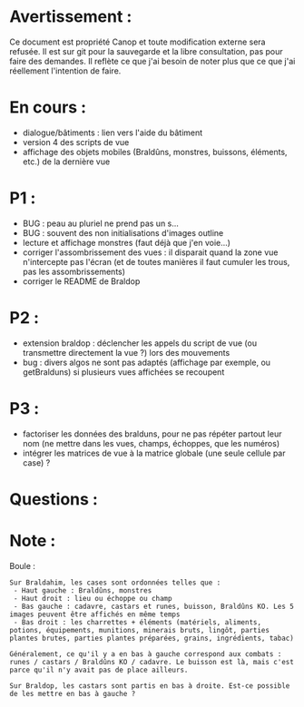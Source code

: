 Avertissement :
===============

Ce document est propriété Canop et toute modification externe sera refusée. Il est sur git pour la sauvegarde et la libre consultation, pas pour faire des demandes. Il reflète ce que j'ai besoin de noter plus que ce que j'ai réellement l'intention de faire.

En cours :
==========

* dialogue/bâtiments : lien vers l'aide du bâtiment
* version 4 des scripts de vue
* affichage des objets mobiles (Braldûns, monstres, buissons, éléments, etc.) de la dernière vue

P1 :
====

* BUG : peau au pluriel ne prend pas un s...
* BUG : souvent des non initialisations d'images outline
* lecture et affichage monstres (faut déjà que j'en voie...)
* corriger l'assombrissement des vues : il disparait quand la zone vue n'intercepte pas l'écran (et de toutes manières il faut cumuler les trous, pas les assombrissements)
* corriger le README de Braldop

P2 :
====

* extension braldop : déclencher les appels du script de vue (ou transmettre directement la vue ?) lors des mouvements
* bug : divers algos ne sont pas adaptés (affichage par exemple, ou getBralduns) si plusieurs vues affichées se recoupent

P3 :
====

* factoriser les données des bralduns, pour ne pas répéter partout leur nom (ne mettre dans les vues, champs, échoppes, que les numéros)
* intégrer les matrices de vue à la matrice globale (une seule cellule par case) ? 

Questions :
===========


Note :
======

Boule : 

	Sur Braldahim, les cases sont ordonnées telles que : 
	 - Haut gauche : Braldûns, monstres
	 - Haut droit : lieu ou échoppe ou champ
	 - Bas gauche : cadavre, castars et runes, buisson, Braldûns KO. Les 5 images peuvent être affichés en même temps
	 - Bas droit : les charrettes + éléments (matériels, aliments, potions, équipements, munitions, minerais bruts, lingôt, parties plantes brutes, parties plantes préparées, grains, ingrédients, tabac)

	Généralement, ce qu'il y a en bas à gauche correspond aux combats : runes / castars / Braldûns KO / cadavre. Le buisson est là, mais c'est parce qu'il n'y avait pas de place ailleurs.

	Sur Braldop, les castars sont partis en bas à droite. Est-ce possible de les mettre en bas à gauche ? 
